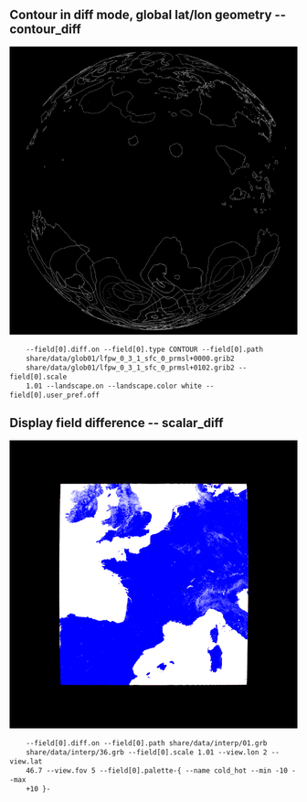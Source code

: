 ## Contour in diff mode, global lat/lon geometry -- contour_diff
![](share/test/contour_diff/TEST_0000.png)

```
    --field[0].diff.on --field[0].type CONTOUR --field[0].path 
    share/data/glob01/lfpw_0_3_1_sfc_0_prmsl+0000.grib2 
    share/data/glob01/lfpw_0_3_1_sfc_0_prmsl+0102.grib2 --field[0].scale 
    1.01 --landscape.on --landscape.color white --field[0].user_pref.off 
```
## Display field difference -- scalar_diff
![](share/test/scalar_diff/TEST_0000.png)

```
    --field[0].diff.on --field[0].path share/data/interp/01.grb 
    share/data/interp/36.grb --field[0].scale 1.01 --view.lon 2 --view.lat 
    46.7 --view.fov 5 --field[0].palette-{ --name cold_hot --min -10 --max 
    +10 }- 
```
